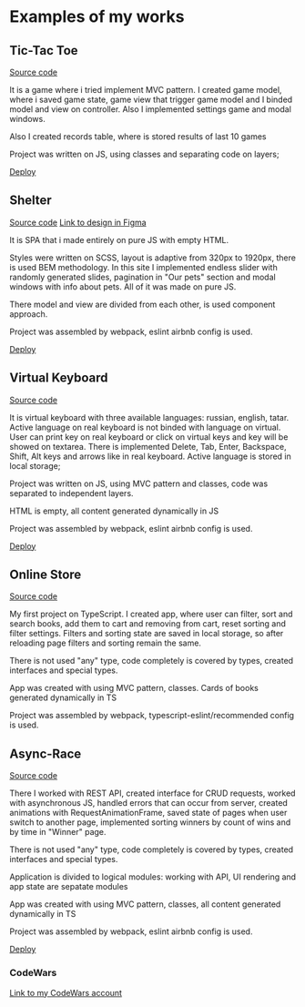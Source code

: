 # Examples of my works

## Tic-Tac Toe

[Source code](https://github.com/Bulation/Tic-Tac-Toe-game/tree/tic-tac-toe)

It is a game where i tried implement MVC pattern. I created game model, where i saved game state, game view that trigger game model and I binded model and view on controller. Also I implemented settings game and modal windows. 

Also I created records table, where is stored results of last 10 games

Project was written on JS, using classes and separating code on layers;

[Deploy](https://bulation.github.io/Tic-Tac-Toe-game/tic-tac-toe/)

## Shelter

[Source code](https://github.com/Bulation/Shelter/tree/shelter)
[Link to design in Figma](https://www.figma.com/file/tKcmzkARtMUFQAR9VLdLkl/shelter-dom)

It is SPA that i made entirely on pure JS with empty HTML.

Styles were written on SCSS, layout is adaptive from 320px to 1920px, there is used BEM methodology. In this site I implemented endless slider with randomly generated slides, pagination in "Our pets" section and modal windows with info about pets. All of it was made on pure JS. 

There model and view are divided from each other, is used component approach.

Project was assembled by webpack, eslint airbnb config is used.

[Deploy](https://bulation.github.io/Tic-Tac-Toe-game/tic-tac-toe/)

## Virtual Keyboard

[Source code](https://github.com/Bulation/virtual-keyboard/tree/virtual-keyboard)

It is virtual keyboard with three available languages: russian, english, tatar. Active language on real keyboard is not binded with language on virtual. User can print key on real keyboard or click on virtual keys and key will be showed on textarea. There is implemented Delete, Tab, Enter, Backspace, Shift, Alt keys and arrows like in real keyboard. Active language is stored in local storage;

Project was written on JS, using MVC pattern and classes, code was separated to independent layers.

HTML is empty, all content generated dynamically in JS

Project was assembled by webpack, eslint airbnb config is used.

[Deploy](https://bulation.github.io/virtual-keyboard/virtual-keyboard/)

## Online Store

[Source code](https://github.com/Bulation/Online-Store/tree/dev)

My first project on TypeScript. I created app, where user can filter, sort and search books, add them to cart and removing from cart, reset sorting and filter settings. Filters and sorting state are saved in local storage, so after reloading page filters and sorting remain the same. 

There is not used "any" type, code completely is covered by types, created interfaces and special types.

App was created with using MVC pattern, classes. Cards of books generated dynamically in TS

Project was assembled by webpack, typescript-eslint/recommended config is used.

## Async-Race

[Source code](https://github.com/Bulation/Async-Race/tree/dev)

There I worked with REST API, created interface for CRUD requests, worked with asynchronous JS, handled errors that can occur from server, created animations with RequestAnimationFrame, saved state of pages when user switch to another page, implemented sorting winners by count of wins and by time in "Winner" page. 

There is not used "any" type, code completely is covered by types, created interfaces and special types.

Application is divided to logical modules: working with API, UI rendering and app state are sepatate modules

App was created with using MVC pattern, classes, all content generated dynamically in TS

Project was assembled by webpack, eslint airbnb config is used.

[Deploy](https://bulation.github.io/Async-Race/async-race/)

### CodeWars

[Link to my CodeWars account](https://www.codewars.com/users/rsschool_Bulation)